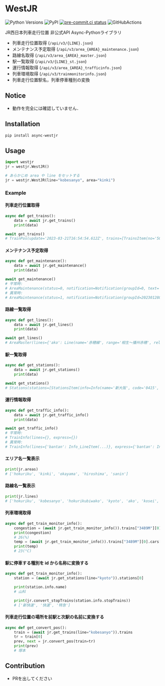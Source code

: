 # WestJR

![Python Versions](https://img.shields.io/pypi/pyversions/WestJR.svg)
![PyPI](https://badge.fury.io/py/WestJR.svg)
[![pre-commit.ci status](https://results.pre-commit.ci/badge/github/midorichaan/async-westjr/master.svg)](https://results.pre-commit.ci/latest/github/midorichaan/async-westjr/master)
![GitHubActions](https://github.com/midorichaan/async-westjr/workflows/Test/badge.svg)

JR西日本列車走行位置 非公式API Async-Pythonライブラリ

* 列車走行位置取得 (`/api/v3/{LINE}.json`)
* メンテナンス予定取得 (`/api/v3/area_{AREA}_maintenance.json`)
* 路線名取得 (`/api/v3/area_{AREA}_master.json`)
* 駅一覧取得 (`/api/v3/{LINE}_st.json`)
* 運行情報取得 (`/api/v3/area_{AREA}_trafficinfo.json`)
* 列車環境取得 (`/api/v3/trainmonitorinfo.json`)
* 列車走行位置駅名，列車停車種別の変換

## Notice

* 動作を完全には確認していません．

## Installation

```bash
pip install async-westjr
```

## Usage

```python
import westjr
jr = westjr.WestJR()

# あらかじめ area や line をセットする
jr = westjr.WestJR(line="kobesanyo", area="kinki")
```

### Example

#### 列車走行位置取得

```python
async def get_trains():
    data = await jr.get_trains()
    print(data)

await get_trains()
# TrainPos(update='2023-03-21T16:54:54.612Z', trains=[TrainsItem(no='502C', ...
```

#### メンテナンス予定取得

```python
async def get_maintenance():
    data = await jr.get_maintenance()
    print(data)

await get_maintenance()
# 平常時:
# AreaMaintenance(status=0, notification=Notification(groupId=0, text='', duration=''), ...
# 異常時:
# AreaMaintenance(status=1, notification=Notification(groupId=2023012802, text='1月24日から1月31日を, ...
```

#### 路線一覧取得

```python
async def get_lines():
    data = await jr.get_lines()
    print(data)

await get_lines()
# AreaMaster(lines={'ako': Line(name='赤穂線', range='相生〜播州赤穂', relatelines=None, st='...
```

#### 駅一覧取得

```python
async def get_stations():
    data = await jr.get_stations()
    print(data)

await get_stations()
# Stations(stations=[StationsItem(info=Info(name='新大阪', code='0415', stopTrains=[1, 2, 5], typeNotice=None, ...
```

#### 運行情報取得

```Python
async def get_traffic_info():
    data = await jr.get_traffic_info()
    print(data)

await get_traffic_info()
# 平常時:
# TrainInfo(lines={}, express={})
# 異常時:
# TrainInfo(lines={'bantan': Info_LineItem(...)}, express={'bantan': Info_ExpressItem(...)})
```

#### エリア名一覧表示

```python
print(jr.areas)
# ['hokuriku', 'kinki', 'okayama', 'hiroshima', 'sanin']
```

#### 路線名一覧表示

```python
print(jr.lines)
# ['hokuriku', 'kobesanyo', 'hokurikubiwako', 'kyoto', 'ako', 'kosei', 'kusatsu', 'nara', 'sagano', 'sanin1', 'sanin2', 'osakahigashi', 'takarazuka']
```

#### 列車環境取得

```python
async def get_train_monitor_info():
    congestion = (await jr.get_train_monitor_info()).trains["3489M"][0].cars[0].congestion
    print(congestion)
    # 26(%)
    temp = (await jr.get_train_monitor_info()).trains["3489M"][0].cars[0].temp
    print(temp)
    # 23(°C)
```

#### 駅に停車する種別を id から名称に変換する

```python
async def get_train_monitor_info():
    station = (await jr.get_stations(line="kyoto")).stations[0]

    print(station.info.name)
    # 山科

    print(jr.convert_stopTrains(station.info.stopTrains))
    # ['新快速', '快速', '特急']
```

#### 列車走行位置の場所を前駅と次駅の名前に変換する

```python
async def get_convert_pos():
    train = (await jr.get_trains(line="kobesanyo")).trains
    tr = train[0]
    prev, next = jr.convert_pos(train=tr)
    print(prev)
    # 塚本
```

## Contribution

* PRを出してください
